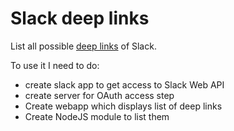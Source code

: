 # Slack deep links

List all possible [deep links](https://api.slack.com/docs/deep-linking) of Slack.

To use it I need to do:

* create slack app to get access to Slack Web API
* create server for OAuth access step
* Create webapp which displays list of deep links
* Create NodeJS module to list them